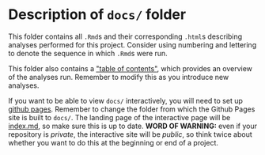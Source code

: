# Description of `docs/` folder

This folder contains all `.Rmd`s and their corresponding `.html`s describing analyses performed for this project. Consider using numbering and lettering to denote the sequence in which `.Rmd`s were run. 

This folder also contains a ["table of contents"](index.md), which provides an overview of the analyses run. Remember to modify this as you introduce new analyses.

If you want to be able to view `docs/` interactively, you will need to set up [github pages](https://pages.github.com/). Remember to change the folder from which the Github Pages site is built to `docs/`. The landing page of the interactive page will be [index.md](index.md), so make sure this is up to date. **WORD OF WARNING:** even if your repository is *private*, the interactive site will be *public*, so think twice about whether you want to do this at the beginning or end of a project.